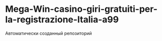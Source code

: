 # Mega-Win-casino-giri-gratuiti-per-la-registrazione-Italia-a99
Автоматически созданный репозиторий
